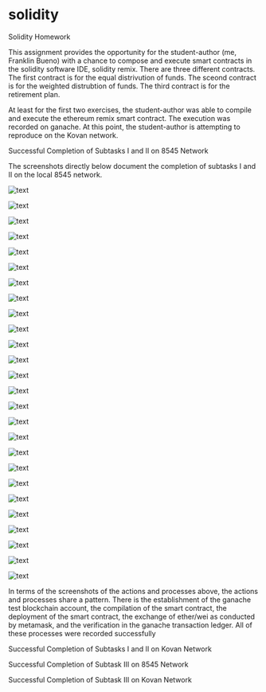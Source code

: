 # solidity
Solidity Homework


This assignment provides the opportunity for the student-author (me, Franklin Bueno) with a chance to compose and execute smart contracts in the solidity software IDE, solidity remix. There are three different contracts. The first contract is for the equal distrivution of funds. The sceond contract is for the weighted distrubtion of funds. The third contract is for the retirement plan.

At least for the first two exercises, the student-author was able to compile and execute the ethereum remix smart contract. The execution was recorded on ganache. At this point, the student-author is attempting to reproduce on the Kovan network.



Successful Completion of Subtasks I and II on 8545 Network

The screenshots directly below document the completion of subtasks I and II on the local 8545 network.



![text](/Screenshots/Screenshot%20(2053).png)








![text](/Screenshots/Screenshot%20(2054).png)






![text](/Screenshots/Screenshot%20(2055).png)







![text](/Screenshots/Screenshot%20(2056).png)





![text](/Screenshots/Screenshot%20(2057).png)








![text](/Screenshots/Screenshot%20(2058).png)






![text](/Screenshots/Screenshot%20(2059).png)







![text](/Screenshots/Screenshot%20(2060).png)





![text](/Screenshots/Screenshot%20(2061).png)








![text](/Screenshots/Screenshot%20(2062).png)






![text](/Screenshots/Screenshot%20(2063).png)







![text](/Screenshots/Screenshot%20(2064).png)





![text](/Screenshots/Screenshot%20(2065).png)








![text](/Screenshots/Screenshot%20(2066).png)






![text](/Screenshots/Screenshot%20(2067).png)







![text](/Screenshots/Screenshot%20(2068).png)








![text](/Screenshots/Screenshot%20(2069).png)






![text](/Screenshots/Screenshot%20(2070).png)







![text](/Screenshots/Screenshot%20(2071).png)





![text](/Screenshots/Screenshot%20(2072).png)








![text](/Screenshots/Screenshot%20(2073).png)






![text](/Screenshots/Screenshot%20(2074).png)







![text](/Screenshots/Screenshot%20(2075).png)





![text](/Screenshots/Screenshot%20(2076).png)








![text](/Screenshots/Screenshot%20(2077).png)






![text](/Screenshots/Screenshot%20(2078).png)




In terms of the screenshots of the actions and processes above, the actions and processes share a pattern. There is the establishment of the ganache test blockchain account, the compilation of the smart contract, the deployment of the smart contract, the exchange of ether/wei as conducted by metamask, and the verification in the ganache transaction ledger. All of these processes were recorded successfully  




Successful Completion of Subtasks I and II on Kovan Network




Successful Completion of Subtask III on 8545 Network

Successful Completion of Subtask III on Kovan Network
